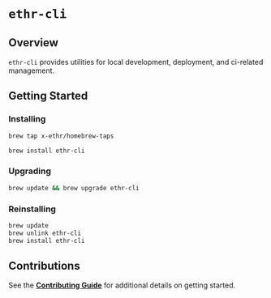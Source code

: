 # `ethr-cli`

## Overview

`ethr-cli` provides utilities for local development, deployment, and ci-related management.

## Getting Started

### Installing

```bash
brew tap x-ethr/homebrew-taps

brew install ethr-cli
```

### Upgrading

```bash
brew update && brew upgrade ethr-cli
```

### Reinstalling

```bash
brew update
brew unlink ethr-cli
brew install ethr-cli
```

## Contributions

See the [**Contributing Guide**](./CONTRIBUTING.md) for additional details on getting started.
